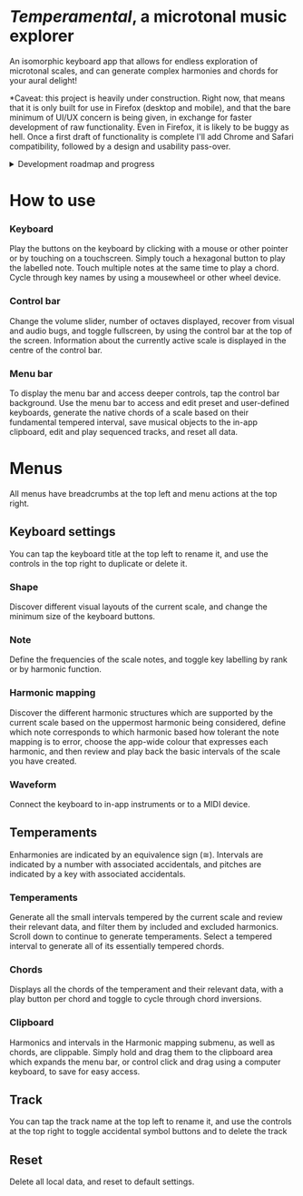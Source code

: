 # *Temperamental*, a microtonal music explorer

An isomorphic keyboard app that allows for endless exploration of microtonal scales, and can generate complex harmonies and chords for your aural delight!

\*Caveat: this project is heavily under construction. Right now, that means that it is only built for use in Firefox (desktop and mobile), and that the bare minimum of UI/UX concern is being given, in exchange for faster development of raw functionality. Even in Firefox, it is likely to be buggy as hell. Once a first draft of functionality is complete I'll add Chrome and Safari compatibility, followed by a design and usability pass-over.

<details>
  <summary>Development roadmap and progress</summary>

  - [x] Keyboard grid, notes, chord generator etc
  - [ ] Chords revamp
  - [ ] Debug pass
  - [ ] Major browser coverage
  - [ ] MOS Scales + menu rearrangement
  - [ ] Compute manager
  - [ ] Clipboard -> Scrapbook
  - [ ] Sequencer, markdown, sheet music (basic!)
  - [ ] MIDI out, instruments
  - [ ] Microrhythm?

</details>

# How to use

### Keyboard
Play the buttons on the keyboard by clicking with a mouse or other pointer or by touching on a touchscreen. Simply touch a hexagonal button to play the labelled note. Touch multiple notes at the same time to play a chord. Cycle through key names by using a mousewheel or other wheel device.

### Control bar
Change the volume slider, number of octaves displayed, recover from visual and audio bugs, and toggle fullscreen, by using the control bar at the top of the screen. Information about the currently active scale is displayed in the centre of the control bar.

### Menu bar
To display the menu bar and access deeper controls, tap the control bar background. Use the menu bar to access and edit preset and user-defined keyboards, generate the native chords of a scale based on their fundamental tempered interval, save musical objects to the in-app clipboard, edit and play sequenced tracks, and reset all data.

# Menus

All menus have breadcrumbs at the top left and menu actions at the top right.

## Keyboard settings

You can tap the keyboard title at the top left to rename it, and use the controls in the top right to duplicate or delete it.

### Shape

Discover different visual layouts of the current scale, and change the minimum size of the keyboard buttons.

### Note

Define the frequencies of the scale notes, and toggle key labelling by rank or by harmonic function.

### Harmonic mapping

Discover the different harmonic structures which are supported by the current scale based on the uppermost harmonic being considered, define which note corresponds to which harmonic based how tolerant the note mapping is to error, choose the app-wide colour that expresses each harmonic, and then review and play back the basic intervals of the scale you have created.

### Waveform

Connect the keyboard to in-app instruments or to a MIDI device.

## Temperaments

Enharmonies are indicated by an equivalence sign (≅). Intervals are indicated by a number with associated accidentals, and pitches are indicated by a key with associated accidentals.

### Temperaments

Generate all the small intervals tempered by the current scale and review their relevant data, and filter them by included and excluded harmonics. Scroll down to continue to generate temperaments. Select a tempered interval to generate all of its essentially tempered chords.

### Chords

Displays all the chords of the temperament and their relevant data, with a play button per chord and toggle to cycle through chord inversions.

### Clipboard

Harmonics and intervals in the Harmonic mapping submenu, as well as chords, are clippable. Simply hold and drag them to the clipboard area which expands the menu bar, or control click and drag using a computer keyboard, to save for easy access.

## Track

You can tap the track name at the top left to rename it, and use the controls at the top right to toggle accidental symbol buttons and to delete the track

## Reset

Delete all local data, and reset to default settings.